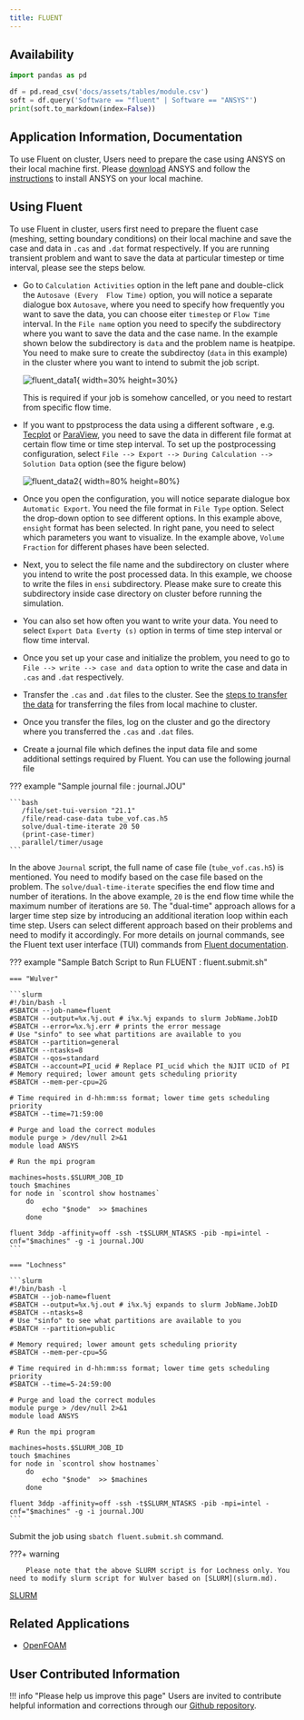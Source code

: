 ```yaml
---
title: FLUENT
---
```



## Availability

```python exec="on"
import pandas as pd

df = pd.read_csv('docs/assets/tables/module.csv')
soft = df.query('Software == "fluent" | Software == "ANSYS"')
print(soft.to_markdown(index=False))
```
## Application Information, Documentation
To use Fluent on cluster, Users need to prepare the case using ANSYS on their local machine first. Please [download](https://njit.instructure.com/courses/8519/assignments/128626) ANSYS and follow the [instructions](https://ist.njit.edu/ansys-installation-instructions) to install ANSYS on your local machine.

## Using Fluent
To use Fluent in cluster, users first need to prepare the fluent case (meshing, setting boundary conditions) on their local machine  and save the case and data in `.cas` and `.dat` format respectively. 
If you are running transient problem and want to save the data at particular timestep or time interval, please see the steps below.

* Go to `Calculation Activities` option in the left pane and double-click the `Autosave (Every  Flow Time)` option, you will notice a separate dialogue box `Autosave`, where you need to specify how frequently you want to save the data, you can choose eiter `timestep` or `Flow Time` interval. In the `File name` option you need to specify the subdirectory where you want to save the data and the case name. In the example shown below the subdirectory is `data` and the problem name is heatpipe. You need to make sure to create the subdirectoy (`data` in this example) in the cluster where you want to intend to submit the job script.

   ![fluent_data1](../../assets/images/fluent_1.png){ width=30% height=30%}

   This is required if your job is somehow cancelled, or you need to restart from specific flow time.

* If you want  to ppstprocess the data using a different software , e.g. [Tecplot](tecplot.md) or [ParaView](paraview.md), you need to save the data in different file format at certain flow time or time step interval.  To set up the postprocessing configuration, select `File --> Export --> During Calculation --> Solution Data` option (see the figure below)
   
   ![fluent_data2](../../assets/images/fluent_2.png){ width=80% height=80%}

* Once you open the configuration, you will notice separate dialogue box `Automatic Export`. You need the file format in `File Type` option. Select the drop-down option to see different options. In this example above, `ensight` format has been selected. In right pane, you need to select which parameters you want to visualize. In the example above, `Volume Fraction` for different phases have been selected. 
* Next, you to select the file name and the subdirectory on cluster where you intend to write the post processed data. In this example, we choose to write the files in `ensi` subdirectory. Please make sure to create this subdirectory inside case directory on cluster before running the simulation. 
* You can also set how often you want to write your data. You need to select `Export Data Everty (s)` option in terms of time step interval or flow time interval.  
* Once you set up your case and initialize the problem, you need to go to `File --> write --> case and data` option to write the case and data in `.cas` and `.dat` respectively. 
* Transfer the `.cas` and `.dat` files to the cluster. See the [steps to transfer the data](cluster_access.md#transfer-the-data-from-the-local-machine-to-clusters-or-vice-versa) for transferring the files from local machine to cluster.
* Once you transfer the files, log on the cluster and go the directory where you transferred the `.cas` and `.dat` files. 
* Create a journal file which defines the input data file and some additional settings required by Fluent.  You can use the following journal file

??? example "Sample journal file : journal.JOU"
    
    ```bash
       /file/set-tui-version "21.1"
       /file/read-case-data tube_vof.cas.h5
       solve/dual-time-iterate 20 50
       (print-case-timer)
       parallel/timer/usage
    ```
In the above `Journal` script, the full name of case file (`tube_vof.cas.h5`) is mentioned. You need to modify based on the case file based on the problem.  The `solve/dual-time-iterate` specifies the end flow time and number of iterations. In the above example, `20` is the end flow time while the maximum number of iterations are `50`. The "dual-time" approach allows for a larger time step size by introducing an additional iteration loop within each time step. Users can select different approach based on their problems and need to modify it accordingly. 
For more details on journal commands, see the Fluent text user interface (TUI) commands from [Fluent documentation](../../assets/Ansys_Fluent_Text_Command_List.pdf).

??? example "Sample Batch Script to Run FLUENT : fluent.submit.sh"
    
    === "Wulver"

    ```slurm
    #!/bin/bash -l
    #SBATCH --job-name=fluent
    #SBATCH --output=%x.%j.out # i%x.%j expands to slurm JobName.JobID
    #SBATCH --error=%x.%j.err # prints the error message
    # Use "sinfo" to see what partitions are available to you
    #SBATCH --partition=general
    #SBATCH --ntasks=8
    #SBATCH --qos=standard
    #SBATCH --account=PI_ucid # Replace PI_ucid which the NJIT UCID of PI
    # Memory required; lower amount gets scheduling priority
    #SBATCH --mem-per-cpu=2G
    
    # Time required in d-hh:mm:ss format; lower time gets scheduling priority
    #SBATCH --time=71:59:00
    
    # Purge and load the correct modules
    module purge > /dev/null 2>&1
    module load ANSYS
    
    # Run the mpi program
    
    machines=hosts.$SLURM_JOB_ID
    touch $machines
    for node in `scontrol show hostnames`
        do
            echo "$node"  >> $machines
        done
    
    fluent 3ddp -affinity=off -ssh -t$SLURM_NTASKS -pib -mpi=intel -cnf="$machines" -g -i journal.JOU
    ```

    === "Lochness"

    ```slurm
    #!/bin/bash -l
    #SBATCH --job-name=fluent
    #SBATCH --output=%x.%j.out # i%x.%j expands to slurm JobName.JobID
    #SBATCH --ntasks=8
    # Use "sinfo" to see what partitions are available to you
    #SBATCH --partition=public
    
    # Memory required; lower amount gets scheduling priority
    #SBATCH --mem-per-cpu=5G
    
    # Time required in d-hh:mm:ss format; lower time gets scheduling priority
    #SBATCH --time=5-24:59:00
    
    # Purge and load the correct modules
    module purge > /dev/null 2>&1
    module load ANSYS
    
    # Run the mpi program
    
    machines=hosts.$SLURM_JOB_ID
    touch $machines
    for node in `scontrol show hostnames`
        do
            echo "$node"  >> $machines
        done
    
    fluent 3ddp -affinity=off -ssh -t$SLURM_NTASKS -pib -mpi=intel -cnf="$machines" -g -i journal.JOU
    ```
Submit the job using `sbatch fluent.submit.sh` command.

???+ warning

        Please note that the above SLURM script is for Lochness only. You need to modify slurm script for Wulver based on [SLURM](slurm.md).

[SLURM](slurm.md)
## Related Applications

* [OpenFOAM](openfoam.md)

## User Contributed Information

!!! info "Please help us improve this page"
        Users are invited to contribute helpful information and corrections
        through our [Github repository](https://github.com/arcs-njit-edu/Docs/blob/main/CONTRIBUTING.md).


